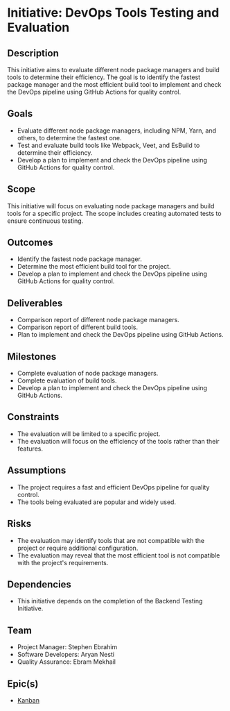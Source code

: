# Initiative: DevOps Tools Testing and Evaluation

## Description

This initiative aims to evaluate different node package managers and build tools to determine their efficiency. The goal is to identify the fastest package manager and the most efficient build tool to implement and check the DevOps pipeline using GitHub Actions for quality control.

## Goals

- Evaluate different node package managers, including NPM, Yarn, and others, to determine the fastest one.
- Test and evaluate build tools like Webpack, Veet, and EsBuild to determine their efficiency.
- Develop a plan to implement and check the DevOps pipeline using GitHub Actions for quality control.

## Scope

This initiative will focus on evaluating node package managers and build tools for a specific project. The scope includes creating automated tests to ensure continuous testing.

## Outcomes

- Identify the fastest node package manager.
- Determine the most efficient build tool for the project.
- Develop a plan to implement and check the DevOps pipeline using GitHub Actions for quality control.

## Deliverables

- Comparison report of different node package managers.
- Comparison report of different build tools.
- Plan to implement and check the DevOps pipeline using GitHub Actions.

## Milestones

- Complete evaluation of node package managers.
- Complete evaluation of build tools.
- Develop a plan to implement and check the DevOps pipeline using GitHub Actions.

## Constraints

- The evaluation will be limited to a specific project.
- The evaluation will focus on the efficiency of the tools rather than their features.

## Assumptions

- The project requires a fast and efficient DevOps pipeline for quality control.
- The tools being evaluated are popular and widely used.

## Risks

- The evaluation may identify tools that are not compatible with the project or require additional configuration.
- The evaluation may reveal that the most efficient tool is not compatible with the project's requirements.

## Dependencies

- This initiative depends on the completion of the Backend Testing Initiative.

## Team

- Project Manager: Stephen Ebrahim
- Software Developers: Aryan Nesti
- Quality Assurance: Ebram Mekhail


## Epic(s)

- [Kanban](./epics/kanban.md)

